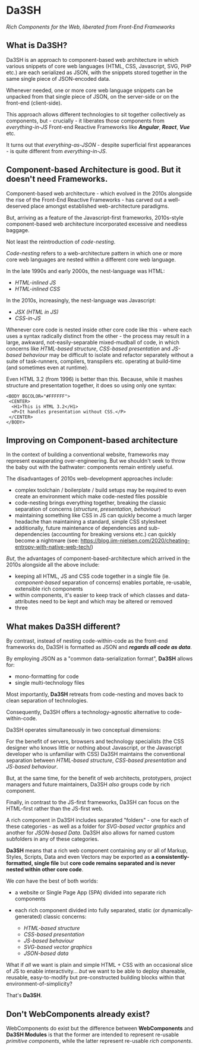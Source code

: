 # Da3SH
*Rich Components for the Web, liberated from Front-End Frameworks*

## What is Da3SH?

Da3SH is an approach to component-based web architecture in which various snippets of core web languages (HTML, CSS, Javascript, SVG, PHP etc.) are each serialized as JSON, with the snippets stored together in the same single piece of JSON-encoded data.

Whenever needed, one or more core web language snippets can be unpacked from that single piece of JSON, on the server-side or on the front-end (client-side).

This approach allows different technologies to sit together collectively as components, but - crucially - it liberates those components from *everything-in-JS* Front-end Reactive Frameworks like ***Angular***, ***React***, ***Vue*** etc.

It turns out that *everything-as-JSON* - despite superficial first appearances - is quite different from *everything-in-JS*.

## Component-based Architecture is good. But it doesn't need Frameworks.
Component-based web architecture - which evolved in the 2010s alongside the rise of the Front-End Reactive Frameworks - has carved out a well-deserved place amongst established web-architecture paradigms.

But, arriving as a feature of the Javascript-first frameworks, 2010s-style component-based web architecture incorporated excessive and needless baggage.

Not least the reintroduction of *code-nesting*.

*Code-nesting* refers to a web-architecture pattern in which one or more core web languages are nested within a different core web language.

In the late 1990s and early 2000s, the nest-language was HTML:

 - *HTML-inlined JS*
 - *HTML-inlined CSS*

In the 2010s, increasingly, the nest-language was Javascript:

 - *JSX (HTML in JS)*
 - *CSS-in-JS*

Whenever core code is nested inside other core code like this - where each uses a syntax radically distinct from the other - the process may result in a large, awkward, not-easily-separable mixed-mudball of code, in which concerns like *HTML-based structure*, *CSS-based presentation* and *JS-based behaviour* may be difficult to isolate and refactor separately without a suite of task-runners, compilers, transpilers etc. operating at build-time (and sometimes even at runtime).

Even HTML 3.2 (from 1996) is better than this. Because, while it mashes structure and presentation together, it does so using only one syntax:

    <BODY BGCOLOR="#FFFFFF">
     <CENTER>
      <H1>This is HTML 3.2</H1>
      <P>It handles presentation without CSS.</P>
     </CENTER>
    </BODY>

## Improving on Component-based architecture
In the context of building a conventional website, frameworks may represent exasperating over-engineering. But we shouldn't seek to throw the baby out with the bathwater: components remain entirely useful.

The disadvantages of 2010s web-development approaches include:

 - complex toolchain / boilerplate / build setups may be required to even create an environment which make code-nested files possible
 - code-nesting brings everything together, breaking the classic separation of concerns (*structure*, *presentation*, *behaviour*)
 - maintaining something like CSS in JS can quickly become a much larger headache than maintaining a standard, simple CSS stylesheet
 - additionally, future maintenance of dependencies and sub-dependencies (accounting for breaking versions etc.) can quickly become a nightmare (see: https://blog.jim-nielsen.com/2020/cheating-entropy-with-native-web-tech/)

*But*, the advantages of component-based-architecture which arrived in the 2010s alongside all the above include:

 - keeping all HTML, JS and CSS code together in a single file (ie. *component-based* separation of concerns) enables portable, re-usable, extensible rich components
 - within components, it's easier to keep track of which classes and data-attributes need to be kept and which may be altered or removed
 - three

## What makes Da3SH different?
By contrast, instead of nesting code-within-code as the front-end frameworks do, Da3SH is formatted as JSON and ***regards all code as data***.


By employing JSON as a "common data-serialization format", **Da3SH** allows for:

- mono-formatting for code
- single multi-technology files

Most importantly, **Da3SH** retreats from code-nesting and moves back to clean separation of technologies.





Consequently, Da3SH offers a technology-agnostic alternative to code-within-code.

Da3SH operates simultaneously in two conceptual dimensions:

For the benefit of servers, browsers and technology specialists (the CSS designer who knows little or nothing about Javascript, or the Javascript developer who is unfamiliar with CSS) Da3SH maintains the conventional separation between *HTML-based structure*, *CSS-based presentation* and *JS-based behaviour*.

But, at the same time, for the benefit of web architects, prototypers, project managers and future maintainers, Da3SH *also* groups code by rich component. 

Finally, in contrast to the JS-first frameworks, Da3SH can focus on the HTML-first rather than the JS-first web.

A rich component in Da3SH includes separated "folders" - one for each of these categories - as well as a folder for *SVG-based vector graphics* and another for *JSON-based Data*. Da3SH also allows for named custom subfolders in any of these categories.

**Da3SH** means that a rich web component containing any or all of Markup, Styles, Scripts, Data and even Vectors may be exported as **a consistently-formatted, single file** but **core code remains separated and is never nested within other core code**.

We *can* have the best of both worlds:

 - a website or Single Page App (SPA) divided into separate rich components
 - each rich component divided into fully separated, static (or dynamically-generated) classic concerns:

   - *HTML-based structure*
   - *CSS-based presentation*
   - *JS-based behaviour*
   - *SVG-based vector graphics*
   - *JSON-based data*

What if *all* we want is plain and simple HTML + CSS with an occasional slice of JS to enable interactivity... *but* we want to be able to deploy shareable, reusable, easy-to-modify but pre-constructed building blocks within that environment-of-simplicity?

That's **Da3SH**.

## Don't WebComponents already exist?
WebComponents do exist but the difference between **WebComponents** and **Da3SH Modules** is that the former are intended to represent re-usable *primitive components*, while the latter represent re-usable *rich components*. 
